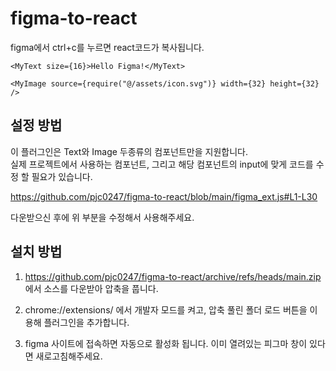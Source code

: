 # figma-to-react

figma에서 ctrl+c를 누르면 react코드가 복사됩니다.

```tsx
<MyText size={16}>Hello Figma!</MyText>
```

```tsx
<MyImage source={require("@/assets/icon.svg")} width={32} height={32} />
```

설정 방법
----
이 플러그인은 Text와 Image 두종류의 컴포넌트만을 지원합니다.<br/>
실제 프로젝트에서 사용하는 컴포넌트, 그리고 해당 컴포넌트의 input에 맞게 코드를 수정 할 필요가 있습니다.

https://github.com/pjc0247/figma-to-react/blob/main/figma_ext.js#L1-L30

다운받으신 후에 위 부분을 수정해서 사용해주세요.


설치 방법
----
1. https://github.com/pjc0247/figma-to-react/archive/refs/heads/main.zip
에서 소스를 다운받아 압축을 풉니다.

2. chrome://extensions/ 에서 개발자 모드를 켜고, 압축 풀린 폴더 로드 버튼을 이용해 플러그인을 추가합니다.

3. figma 사이트에 접속하면 자동으로 활성화 됩니다. 이미 열려있는 피그마 창이 있다면 새로고침해주세요.

